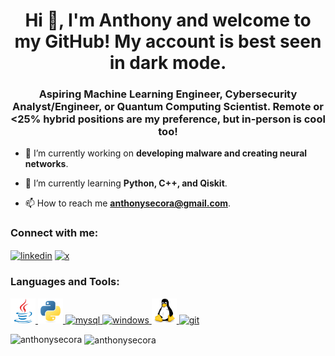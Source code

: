 <h1 align="center">Hi 👋, I'm Anthony and welcome to my GitHub! My account is best seen in dark mode.</h1>
<h3 align="center">Aspiring Machine Learning Engineer, Cybersecurity Analyst/Engineer, or Quantum Computing Scientist. Remote or <25% hybrid positions are my preference, but in-person is cool too!</h3>

- 🔭 I’m currently working on **developing malware and creating neural networks**.

- 🌱 I’m currently learning **Python, C++, and Qiskit**.

- 📫 How to reach me **anthonysecora@gmail.com**.

<h3 align="left">Connect with me:</h3>
<p align="left">
<a href="https://www.linkedin.com/in/anthonysecora/" target="blank"><img align="center" src="https://seeklogo.com/images/L/linkedin-in-icon-logo-2E34704F04-seeklogo.com.png" alt="linkedin" height="30" width="40" /></a>
<a href="https://www.x.com/in/anthonysecora/" target="blank"><img align="center" src="https://upload.wikimedia.org/wikipedia/commons/5/57/X_logo_2023_%28white%29.png" alt="x" height="30" width="40" /></a>
</p>

<h3 align="left">Languages and Tools:</h3>
<p align="left"> <a href="https://www.java.com" target="_blank"> <img src="https://raw.githubusercontent.com/devicons/devicon/master/icons/java/java-original.svg" alt="java" width="40" height="40"/> </a> <a href="https://www.python.org" target="_blank"> <img src="https://raw.githubusercontent.com/devicons/devicon/master/icons/python/python-original.svg" alt="python" width="40" height="40"/> </a> <a href="https://www.mysql.com/" target="_blank"> <img src="https://1000logos.net/wp-content/uploads/2020/08/MySQL-Logo.png" alt="mysql" width="40" height="40"/> </a> <a href="https://www.microsoft.com/en-us/windows?r=1" target="_blank"> <img src="https://upload.wikimedia.org/wikipedia/commons/thumb/5/5f/Windows_logo_-_2012.svg/1920px-Windows_logo_-_2012.svg.png" alt="windows" width="40" height="40"/> </a> <a href="https://www.linux.org/" target="_blank"> <img src="https://raw.githubusercontent.com/devicons/devicon/master/icons/linux/linux-original.svg" alt="linux" width="40" height="40"/> </a> <a href="https://git-scm.com/" target="_blank"> <img src="https://www.vectorlogo.zone/logos/git-scm/git-scm-icon.svg" alt="git" width="40" height="40"/> </a> </p>

<p><img align="left" src="https://github-readme-stats.vercel.app/api/top-langs?username=anthonysecora&show_icons=true&locale=en&layout=compact&theme=react" alt="anthonysecora" /></p>

<p>&nbsp;<img align="center" src="https://github-readme-stats.vercel.app/api?username=anthonysecora&show_icons=true&locale=en&theme=react" alt="anthonysecora" /></p>
